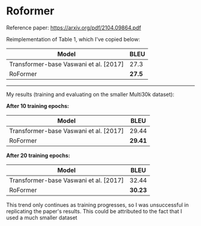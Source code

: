 # Roformer

Reference paper: https://arxiv.org/pdf/2104.09864.pdf

Reimplementation of Table 1, which I've copied below:

| Model    | BLEU |
| -------- | ------- |
| Transformer-base Vaswani et al. [2017]  | 27.3    |
| RoFormer | **27.5**     |

---

My results (training and evaluating on the smaller Multi30k dataset):

**After 10 training epochs:**

| Model    | BLEU |
| -------- | ------- |
| Transformer-base Vaswani et al. [2017]  | 29.44    |
| RoFormer | **29.41**     |

**After 20 training epochs:**

| Model    | BLEU |
| -------- | ------- |
| Transformer-base Vaswani et al. [2017]  | 32.44    |
| RoFormer | **30.23**     |

This trend only continues as training progresses, so I was unsuccessful in replicating the paper's results. This could be attributed to the fact that I used a much smaller dataset
